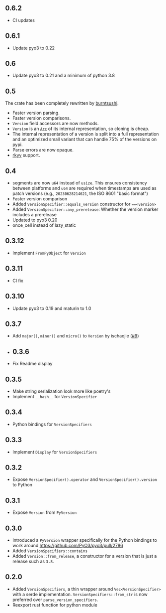 ## 0.6.2

* CI updates

## 0.6.1

* Update pyo3 to 0.22

## 0.6

* Update pyo3 to 0.21 and a minimum of python 3.8

## 0.5

The crate has been completely rewritten by [burntsushi](https://github.com/BurntSushi/).

* Faster version parsing.
* Faster version comparisons.
* `Version` field accessors are now methods. 
* `Version` is an [`Arc`](https://doc.rust-lang.org/std/sync/struct.Arc.html) of its internal representation, so cloning
  is cheap.
* The internal representation of a version is split into a full representation and an optimized small variant that can
  handle 75% of the versions on pypi.
* Parse errors are now opaque.
* [rkyv](https://github.com/rkyv/rkyv) support.

## 0.4

* segments are now `u64` instead of `usize`. This ensures consistency between platforms and `u64` are required
  when timestamps are used as patch versions (e.g., `20230628214621`, the ISO 8601 "basic format")
* Faster version comparison
* Added `VersionSpecifier::equals_version` constructor for `==<version>`
* Added `VersionSpecifier::any_prerelease`: Whether the version marker includes a prerelease
* Updated to pyo3 0.20
* once_cell instead of lazy_static

## 0.3.12

* Implement `FromPyObject` for `Version`

## 0.3.11

* CI fix

## 0.3.10

* Update pyo3 to 0.19 and maturin to 1.0

## 0.3.7

* Add `major()`, `minor()` and `micro()` to `Version` by ischaojie ([#9](https://github.com/konstin/pep440-rs/pull/9))

* ## 0.3.6

* Fix Readme display

## 0.3.5

* Make string serialization look more like poetry's
* Implement `__hash__` for `VersionSpecifier`

## 0.3.4

* Python bindings for `VersionSpecifiers`

## 0.3.3

* Implement `Display` for `VersionSpecifiers`

## 0.3.2

* Expose `VersionSpecifier().operator` and `VersionSpecifier().version` to Python

## 0.3.1

* Expose `Version` from `PyVersion`

## 0.3.0

* Introduced a `PyVersion` wrapper specifically for the Python bindings to work
  around https://github.com/PyO3/pyo3/pull/2786
* Added `VersionSpecifiers::contains`
* Added `Version::from_release`, a constructor for a version that is just a release such as `3.8`.

## 0.2.0

* Added `VersionSpecifiers`, a thin wrapper around `Vec<VersionSpecifier>` with a serde
  implementation. `VersionSpecifiers::from_str` is now preferred over `parse_version_specifiers`.
* Reexport rust function for python module
